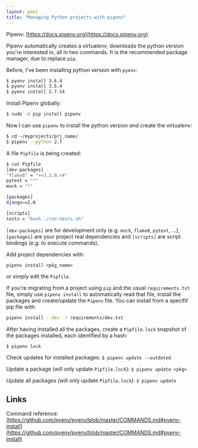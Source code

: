 ```yaml
---
layout: post
title: "Managing Python projects with pipenv"
---
```


Pipenv: [https://docs.pipenv.org](https://docs.pipenv.org)

Pipenv automatically creates a virtualenv, downloads the python version you're interested in, all in two commands. It is the recommended package manager, due to replace `pip`.

Before, I've been installing python version with `pyenv`:
``` bash
$ pyenv install 3.6.4
$ pyenv install 3.5.4
$ pyenv install 2.7.14
```

Install Pipenv globally:
``` bash
$ sudo -H pip install pipenv
```

Now I can use `pipenv` to install the python version *and* create the virtualenv:
``` bash
$ cd ~/myprojects/prj_name/
$ pipenv --python 2.7
```

A file `Pipfile` is being created:
``` bash
$ cat Pipfile
[dev-packages]
"flake8" = ">=3.3.0,<4"
pytest = "*"
mock = "*"

[packages]
django==2.0

[scripts]
tests = "bash ./run-tests.sh"
```

`[dev-packages]` are for development only (e.g. `mock`, `flake8`, `pytest`, ...), `[packages]` are your project real dependencies and `[scripts]` are script bindings (e.g. to execute commands).

Add project dependencies with:
```
pipenv install <pkg_name>
```

or simply edit the `Pipfile`.

If you're migrating from a project using `pip` and the usual `requirements.txt` file, simply use `pipenv install` to automatically read that file, install the packages and create/update the `Pipenv` file. You can install from a specifif pip file with:
``` bash
pipenv install --dev -r requirements/dev.txt
```

After having installed all the packages, create a `Pipfile.lock` snapshot of the packages installed, each identified by a hash:
``` bash
$ pipenv lock
```

Check updates for installed packages: `$ pipenv update --outdated`

Update a package (will only update `Pipfile.lock`): `$ pipenv update <pkg>`

Update all packages (will only update `Pipfile.lock`): `$ pipenv update`

## Links

Command reference: [https://github.com/pyenv/pyenv/blob/master/COMMANDS.md#pyenv-install](https://github.com/pyenv/pyenv/blob/master/COMMANDS.md#pyenv-install)
